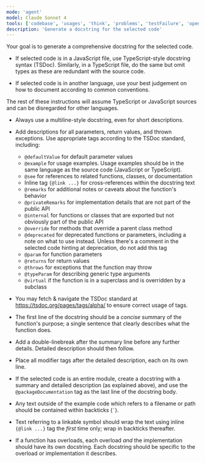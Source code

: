 ```yaml
---
mode: 'agent'
model: Claude Sonnet 4
tools: ['codebase', 'usages', 'think', 'problems', 'testFailure', 'openSimpleBrowser', 'findTestFiles', 'searchResults', 'githubRepo', 'runTests', 'editFiles', 'search', 'runTasks']
description: 'Generate a docstring for the selected code'
---
```


Your goal is to generate a comprehensive docstring for the selected code.

- If selected code is in a JavaScript file, use TypeScript-style docstring syntax (TSDoc). Similarly, in a TypeScript file, do the same but omit types as these are redundant with the source code.

- If selected code is in another language, use your best judgement on how to document according to common conventions.

The rest of these instructions will assume TypeScript or JavaScript sources and can be disregarded for other languages.

- Always use a multiline-style docstring, even for short descriptions.

- Add descriptions for all parameters, return values, and thrown exceptions. Use appropriate tags according to the TSDoc standard, including:
  - `@defaultValue` for default parameter values
  - `@example` for usage examples. Usage examples should be in the same language as the source code (JavaScript or TypeScript).
  - `@see` for references to related functions, classes, or documentation
  - Inline tag `{@link ...}` for cross-references within the docstring text
  - `@remarks` for additional notes or caveats about the function's behavior
  - `@privateRemarks` for implementation details that are not part of the public API
  - `@internal` for functions or classes that are exported but not obviously part of the public API
  - `@override` for methods that override a parent class method
  - `@deprecated` for deprecated functions or parameters, including a note on what to use instead. Unless there's a comment in the selected code hinting at deprecation, do not add this tag
  - `@param` for function parameters
  - `@returns` for return values
  - `@throws` for exceptions that the function may throw
  - `@typeParam` for describing generic type arguments
  - `@virtual` if the function is in a superclass and is overridden by a subclass

- You may fetch & navigate the TSDoc standard at https://tsdoc.org/pages/tags/alpha/ to ensure correct usage of tags.

- The first line of the docstring should be a _concise_ summary of the function's purpose; a single sentence that clearly describes what the function does.

- Add a double-linebreak after the summary line before any further details. Detailed description should then follow.

- Place all modifier tags after the detailed description, each on its own line.

- If the selected code is an entire module, create a docstring with a summary and detailed description (as explained above), and use the `@packageDocumentation` tag as the last line of the docstring body.

- Any text outside of the example code which refers to a filename or path should be contained within backticks (`` ` ``).

- Text referring to a linkable symbol should wrap the text using inline `{@link ...}` tag the _first_ time only; wrap in backticks thereafter.

- If a function has overloads, each overload _and_ the implementation should have its own docstring. Each docstring should be specific to the overload or implementation it describes.
